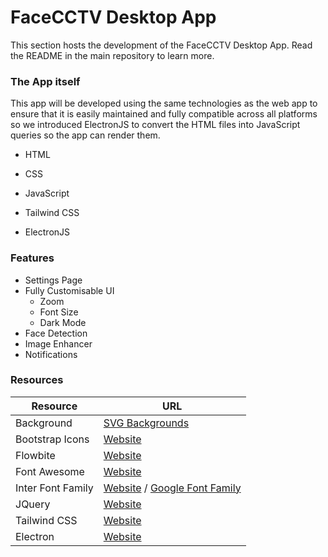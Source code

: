 # FaceCCTV Desktop App

This section hosts the development of the FaceCCTV Desktop App. Read the README in the main repository to learn more.

### The App itself

This app will be developed using the same technologies as the web app to ensure that it is easily maintained and fully compatible across all platforms so we introduced ElectronJS to convert the HTML files into JavaScript queries so the app can render them.

- HTML

- CSS

- JavaScript

- Tailwind CSS

- ElectronJS

### Features

- Settings Page
- Fully Customisable UI
  - Zoom
  - Font Size
  - Dark Mode
- Face Detection 
- Image Enhancer
- Notifications

### Resources

| Resource          | URL                                                                                               |
| ----------------- | ------------------------------------------------------------------------------------------------- |
| Background        | [SVG Backgrounds](https://www.svgbackgrounds.com)                                                 |
| Bootstrap Icons   | [Website](https://icons.getbootstrap.com)                                                         |
| Flowbite          | [Website](https://flowbite.com)                                                                   |
| Font Awesome      | [Website](https://fontawesome.com)                                                                |
| Inter Font Family | [Website](https://rsms.me/inter/) / [Google Font Family](https://fonts.google.com/specimen/Inter) |
| JQuery            | [Website](https://jquery.com)                                                                     |
| Tailwind CSS      | [Website](https://tailwindcss.com)                                                                |
| Electron          | [Website](https://www.electronjs.org)                                                             |
